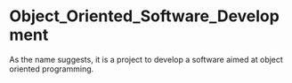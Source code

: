 # Object_Oriented_Software_Development
 As the name suggests, it is a project to develop a software aimed at object oriented programming.
